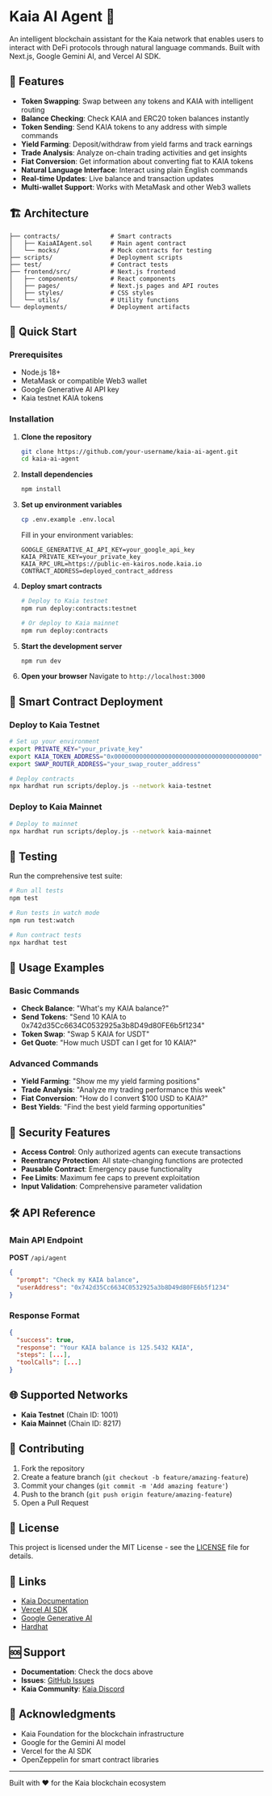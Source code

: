 # Kaia AI Agent 🤖

An intelligent blockchain assistant for the Kaia network that enables users to interact with DeFi protocols through natural language commands. Built with Next.js, Google Gemini AI, and Vercel AI SDK.

## 🌟 Features

- **Token Swapping**: Swap between any tokens and KAIA with intelligent routing
- **Balance Checking**: Check KAIA and ERC20 token balances instantly
- **Token Sending**: Send KAIA tokens to any address with simple commands
- **Yield Farming**: Deposit/withdraw from yield farms and track earnings
- **Trade Analysis**: Analyze on-chain trading activities and get insights
- **Fiat Conversion**: Get information about converting fiat to KAIA tokens
- **Natural Language Interface**: Interact using plain English commands
- **Real-time Updates**: Live balance and transaction updates
- **Multi-wallet Support**: Works with MetaMask and other Web3 wallets

## 🏗️ Architecture

```
├── contracts/              # Smart contracts
│   ├── KaiaAIAgent.sol     # Main agent contract
│   └── mocks/              # Mock contracts for testing
├── scripts/                # Deployment scripts
├── test/                   # Contract tests
├── frontend/src/           # Next.js frontend
│   ├── components/         # React components
│   ├── pages/              # Next.js pages and API routes
│   ├── styles/             # CSS styles
│   └── utils/              # Utility functions
└── deployments/            # Deployment artifacts
```

## 🚀 Quick Start

### Prerequisites

- Node.js 18+
- MetaMask or compatible Web3 wallet
- Google Generative AI API key
- Kaia testnet KAIA tokens

### Installation

1. **Clone the repository**
   ```bash
   git clone https://github.com/your-username/kaia-ai-agent.git
   cd kaia-ai-agent
   ```

2. **Install dependencies**
   ```bash
   npm install
   ```

3. **Set up environment variables**
   ```bash
   cp .env.example .env.local
   ```
   
   Fill in your environment variables:
   ```env
   GOOGLE_GENERATIVE_AI_API_KEY=your_google_api_key
   KAIA_PRIVATE_KEY=your_private_key
   KAIA_RPC_URL=https://public-en-kairos.node.kaia.io
   CONTRACT_ADDRESS=deployed_contract_address
   ```

4. **Deploy smart contracts**
   ```bash
   # Deploy to Kaia testnet
   npm run deploy:contracts:testnet
   
   # Or deploy to Kaia mainnet
   npm run deploy:contracts
   ```

5. **Start the development server**
   ```bash
   npm run dev
   ```

6. **Open your browser**
   Navigate to `http://localhost:3000`

## 🔧 Smart Contract Deployment

### Deploy to Kaia Testnet

```bash
# Set up your environment
export PRIVATE_KEY="your_private_key"
export KAIA_TOKEN_ADDRESS="0x0000000000000000000000000000000000000000"
export SWAP_ROUTER_ADDRESS="your_swap_router_address"

# Deploy contracts
npx hardhat run scripts/deploy.js --network kaia-testnet
```

### Deploy to Kaia Mainnet

```bash
# Deploy to mainnet
npx hardhat run scripts/deploy.js --network kaia-mainnet
```

## 🧪 Testing

Run the comprehensive test suite:

```bash
# Run all tests
npm test

# Run tests in watch mode
npm run test:watch

# Run contract tests
npx hardhat test
```

## 💬 Usage Examples

### Basic Commands

- **Check Balance**: "What's my KAIA balance?"
- **Send Tokens**: "Send 10 KAIA to 0x742d35Cc6634C0532925a3b8D49d80FE6b5f1234"
- **Token Swap**: "Swap 5 KAIA for USDT"
- **Get Quote**: "How much USDT can I get for 10 KAIA?"

### Advanced Commands

- **Yield Farming**: "Show me my yield farming positions"
- **Trade Analysis**: "Analyze my trading performance this week"
- **Fiat Conversion**: "How do I convert $100 USD to KAIA?"
- **Best Yields**: "Find the best yield farming opportunities"

## 🔐 Security Features

- **Access Control**: Only authorized agents can execute transactions
- **Reentrancy Protection**: All state-changing functions are protected
- **Pausable Contract**: Emergency pause functionality
- **Fee Limits**: Maximum fee caps to prevent exploitation
- **Input Validation**: Comprehensive parameter validation

## 🛠️ API Reference

### Main API Endpoint

**POST** `/api/agent`

```json
{
  "prompt": "Check my KAIA balance",
  "userAddress": "0x742d35Cc6634C0532925a3b8D49d80FE6b5f1234"
}
```

### Response Format

```json
{
  "success": true,
  "response": "Your KAIA balance is 125.5432 KAIA",
  "steps": [...],
  "toolCalls": [...]
}
```

## 🌐 Supported Networks

- **Kaia Testnet** (Chain ID: 1001)
- **Kaia Mainnet** (Chain ID: 8217)

## 🤝 Contributing

1. Fork the repository
2. Create a feature branch (`git checkout -b feature/amazing-feature`)
3. Commit your changes (`git commit -m 'Add amazing feature'`)
4. Push to the branch (`git push origin feature/amazing-feature`)
5. Open a Pull Request

## 📝 License

This project is licensed under the MIT License - see the [LICENSE](LICENSE) file for details.

## 🔗 Links

- [Kaia Documentation](https://docs.kaia.io/)
- [Vercel AI SDK](https://sdk.vercel.ai/)
- [Google Generative AI](https://ai.google.dev/)
- [Hardhat](https://hardhat.org/)

## 🆘 Support

- **Documentation**: Check the docs above
- **Issues**: [GitHub Issues](https://github.com/your-username/kaia-ai-agent/issues)
- **Kaia Community**: [Kaia Discord](https://discord.gg/kaia)

## 🙏 Acknowledgments

- Kaia Foundation for the blockchain infrastructure
- Google for the Gemini AI model
- Vercel for the AI SDK
- OpenZeppelin for smart contract libraries

---

Built with ❤️ for the Kaia blockchain ecosystem